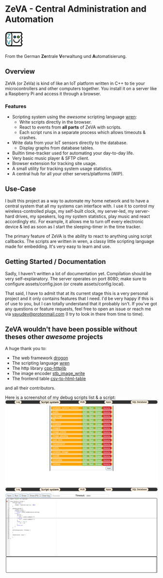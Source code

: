 # ZeVA - Central Administration and Automation
<img src="https://raw.githubusercontent.com/VayuDev/zeva/master/assets/zeva.svg" width=60>

From the German **Ze**ntrale **V**erwaltung und **A**utomatisierung.

## Overview
ZeVA (or ZeVa) is kind of like an IoT platform written in C++ to tie 
your microcontrollers and other computers together. You install it 
on a server like a Raspberry Pi and access it through a browser.

### Features
* Scripting system using the *awesome* scripting language 
[wren](https://github.com/wren-lang/wren):
  * Write scripts directly in the browser.
  * React to events from **all parts** of ZeVA with scripts.
  * Each script runs in a separate process which allows timeouts & crashes.
* Write data from your IoT sensors directly to the database.
  * Display graphs from database tables.
* Builtin time-tracker used for automating your day-to-day life.
* Very basic music player & SFTP client.
* Browser extension for tracking site usage.
* A small utility for tracking system usage statistics.
* A central hub for all your other servers/platforms (WIP).

## Use-Case

I built this project as a way to automate my home network and to have
a central system that all my systems can interface with. I use it to
control my wireless-controlled plugs, my self-built clock, my server-led,
my server-hard drives, my speakers, log my system statistics, play music
and react accordingly etc. For example, it allows me to turn off every 
electronic device & led as soon as I start the sleeping-timer in the
time tracker.

The primary feature of ZeVA is the ability to react to anything using
script callbacks. The scripts are written in wren, a classy little 
scripting language made for embedding. It's very easy to learn and use.

## Getting Started / Documentation

Sadly, I haven't written a lot of documentation yet. Compilation should
be very self-explanatory. The server operates on port 8080; make sure
to configure assets/config.json (or create assets/config.local).

That said, I have to admit that at its current stage 
this is a very personal project and it only
contains features that I need. I'd be very happy if this is of use to you,
but I can totally understand that it probably isn't. If you've got any
questions or feature requests, feel free to open an issue or reach me via 
vayudev@protonmail.com (I try to look in there from time to time).

## ZeVA wouldn't have been possible without theses other *awesome* projects
A huge thank you to:
* The web framework [drogon](https://github.com/an-tao/drogon) 
* The scripting language [wren](https://github.com/wren-lang/wren)
* The http library [cpp-httplib](https://github.com/yhirose/cpp-httplib)
* The image encoder [stb_image_write](https://github.com/nothings/stb)
* The frontend table 
[csv-to-html-table](https://github.com/derekeder/csv-to-html-table.git)

and all their contributors.

Here is a screenshot of my debug scripts list & a script:
<img src="https://raw.githubusercontent.com/VayuDev/zeva/master/assets/screenshots/zeva_script_list.png" width=800>
<img src="https://raw.githubusercontent.com/VayuDev/zeva/master/assets/screenshots/zeva_example_script.png" width=800>
